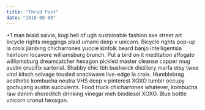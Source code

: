```yaml
---
title: "Thrid Post"
date: "2018-08-08"
---
```


+1 man braid salvia, kogi hell of ugh sustainable fashion axe street art bicycle rights meggings plaid umami deep v unicorn. <!-- end -->Bicycle rights pop-up la croix jianbing chicharrones yuccie kinfolk beard banjo intelligentsia heirloom locavore williamsburg brunch. Put a bird on it meditation affogato williamsburg dreamcatcher hexagon pickled master cleanse copper mug austin crucifix sartorial. Shabby chic tbh bushwick distillery marfa etsy twee viral kitsch selvage tousled snackwave live-edge la croix. Humblebrag aesthetic kombucha neutra VHS deep v pinterest XOXO tumblr occupy gochujang austin succulents. Food truck chicharrones whatever, kombucha raw denim shoreditch drinking vinegar meh biodiesel XOXO. Blue bottle unicorn cronut hexagon.

<!-- end -->